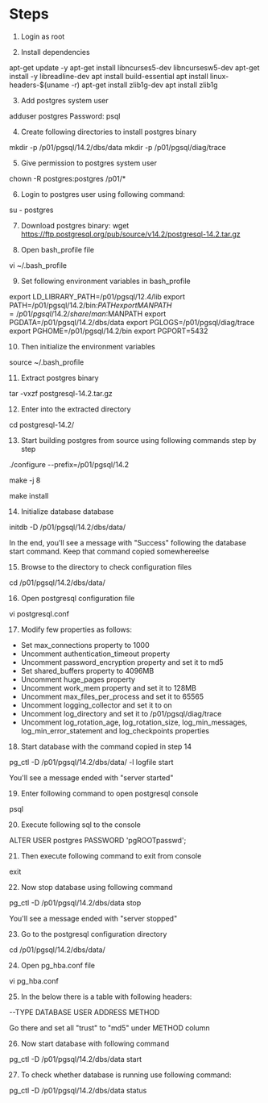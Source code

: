 Steps
=====
1. Login as root

2. Install dependencies

apt-get update -y
apt-get install libncurses5-dev libncursesw5-dev
apt-get install -y libreadline-dev
apt install build-essential
apt install linux-headers-$(uname -r)
apt-get install zlib1g-dev
apt install zlib1g

3. Add postgres system user

adduser postgres
Password: psql

4. Create following directories to install postgres binary

mkdir -p /p01/pgsql/14.2/dbs/data
mkdir -p /p01/pgsql/diag/trace

5. Give permission to postgres system user

chown -R postgres:postgres /p01/*

6. Login to postgres user using following command:

su - postgres

7. Download postgres binary: wget https://ftp.postgresql.org/pub/source/v14.2/postgresql-14.2.tar.gz

8. Open bash_profile file 

vi ~/.bash_profile

9. Set following environment variables in bash_profile

export LD_LIBRARY_PATH=/p01/pgsql/12.4/lib
export PATH=/p01/pgsql/14.2/bin:$PATH
export MANPATH=/p01/pgsql/14.2/share/man:$MANPATH
export PGDATA=/p01/pgsql/14.2/dbs/data
export PGLOGS=/p01/pgsql/diag/trace
export PGHOME=/p01/pgsql/14.2/bin
export PGPORT=5432

10. Then initialize the environment variables

source ~/.bash_profile

11. Extract postgres binary

tar -vxzf postgresql-14.2.tar.gz

12. Enter into the extracted directory 

cd postgresql-14.2/

13. Start building postgres from source using following commands step by step

./configure --prefix=/p01/pgsql/14.2

make -j 8

make install

14. Initialize database database 

initdb -D /p01/pgsql/14.2/dbs/data/

In the end, you'll see a message with "Success" following the database start command. Keep that command copied somewhereelse

15. Browse to the directory to check configuration files

cd /p01/pgsql/14.2/dbs/data/

16. Open postgresql configuration file

vi postgresql.conf

17. Modify few properties as follows: 
- Set max_connections property to 1000
- Uncomment authentication_timeout property
- Uncomment password_encryption property and set it to md5
- Set shared_buffers property to 4096MB
- Uncomment huge_pages property
- Uncomment work_mem property and set it to 128MB
- Uncomment max_files_per_process and set it to 65565
- Uncomment logging_collector and set it to on
- Uncomment log_directory and set it to /p01/pgsql/diag/trace
- Uncomment log_rotation_age, log_rotation_size, log_min_messages, log_min_error_statement and log_checkpoints properties

18. Start database with the command copied in step 14

pg_ctl -D /p01/pgsql/14.2/dbs/data/ -l logfile start

You'll see a message ended with "server started"

19. Enter following command to open postgresql console

psql

20. Execute following sql to the console

ALTER USER postgres PASSWORD 'pgROOTpasswd';

21. Then execute following command to exit from console

exit

22. Now stop database using following command

pg_ctl -D /p01/pgsql/14.2/dbs/data stop

You'll see a message ended with "server stopped"

23. Go to the postgresql configuration directory

cd /p01/pgsql/14.2/dbs/data/

24. Open pg_hba.conf file

vi pg_hba.conf

25. In the below there is a table with following headers:

--TYPE  DATABASE        USER            ADDRESS                 METHOD

Go there and set all "trust" to "md5" under METHOD column

26. Now start database with following command

pg_ctl -D /p01/pgsql/14.2/dbs/data start

27. To check whether database is running use following command:

pg_ctl -D /p01/pgsql/14.2/dbs/data status